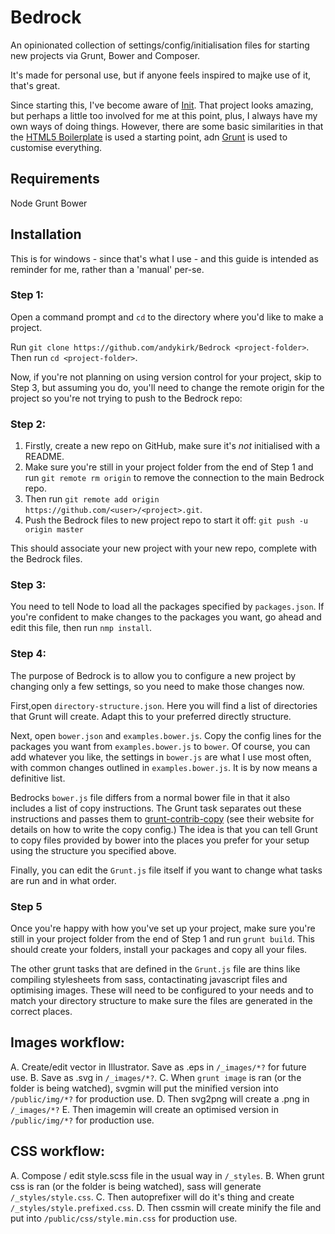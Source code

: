 Bedrock
=======

An opinionated collection of settings/config/initialisation files for starting new projects via Grunt, Bower and Composer.

It's made for personal use, but if anyone feels inspired to majke use of it, that's great.

Since starting this, I've become aware of [Init](https://github.com/use-init/init). 
That project looks amazing, but perhaps a little too involved for me at this point, plus, I always have my own ways of doing things.
However, there are some basic similarities in that the [HTML5 Boilerplate](https://github.com/h5bp/html5-boilerplate) is used a starting point, adn [Grunt](http://gruntjs.com/) is used to customise everything.


Requirements
------------

Node
Grunt
Bower


Installation
------------

This is for windows - since that's what I use - and this guide is intended as reminder for me, rather than a 'manual' per-se.


### Step 1:

Open a command prompt and `cd` to the directory where you'd like to make a project.

Run `git clone https://github.com/andykirk/Bedrock <project-folder>`.
Then run `cd <project-folder>`.

Now, if you're not planning on using version control for your project, skip to Step 3, but assuming you do, you'll need to change the remote origin for the project so you're not trying to push to the Bedrock repo:


### Step 2:

1. Firstly, create a new repo on GitHub, make sure it's *not* initialised with a README.
2. Make sure you're still in your project folder from the end of Step 1 and run `git remote rm origin` to remove the connection to the main Bedrock repo.
3. Then run `git remote add origin https://github.com/<user>/<project>.git`.
4. Push the Bedrock files to new project repo to start it off: `git push -u origin master`

This should associate your new project with your new repo, complete with the Bedrock files.


### Step 3:

You need to tell Node to load all the packages specified by `packages.json`. If you're confident to make changes to the packages you want, go ahead and edit this file, then run `nmp install`.


### Step 4:

The purpose of Bedrock is to allow you to configure a new project by changing only a few settings, so you need to make those changes now.

First,open `directory-structure.json`. Here you will find a list of directories that Grunt will create. Adapt this to your preferred directly structure. 

Next, open `bower.json` and `examples.bower.js`. Copy the config lines for the packages you want from `examples.bower.js` to `bower`.
Of course, you can add whatever you like, the settings in `bower.js` are what I use most often, with common changes outlined in `examples.bower.js`. It is by now means a definitive list.

Bedrocks `bower.js` file differs from a normal bower file in that it also includes a list of copy instructions. The Grunt task separates out these instructions and passes them to [grunt-contrib-copy](https://github.com/gruntjs/grunt-contrib-copy) (see their website for details on how to write the copy config.)
The idea is that you can tell Grunt to copy files provided by bower into the places you prefer for your setup using the structure you specified above.

Finally, you can edit the `Grunt.js` file itself if you want to change what tasks are run and in what order.


### Step 5

Once you're happy with how you've set up your project, make sure you're still in your project folder from the end of Step 1 and run `grunt build`.
This should create your folders, install your packages and copy all your files.

The other grunt tasks that are defined in the `Grunt.js` file are thins like compiling stylesheets from sass, contactinating javascript files and optimising images.
These will need to be configured to your needs and to match your directory structure to make sure the files are generated in the correct places.


Images workflow:
----------------

A. Create/edit vector in Illustrator. Save as .eps in `/_images/*?` for future use.
B. Save as .svg in `/_images/*?`.
C. When `grunt image` is ran (or the folder is being watched), svgmin will put the minified version into `/public/img/*?` for production use.
D. Then svg2png will create a .png in `/_images/*?`
E. Then imagemin will create an optimised version in `/public/img/*?`  for production use.


CSS workflow:
-------------

A. Compose / edit style.scss file in the usual way in `/_styles`.
B. When grunt css is ran (or the folder is being watched), sass will generate `/_styles/style.css`.
C. Then autoprefixer will do it's thing and create `/_styles/style.prefixed.css`.
D. Then cssmin will create minify the file and put into `/public/css/style.min.css` for production use.
